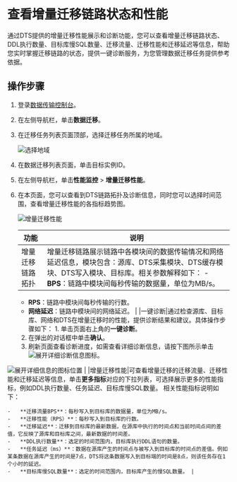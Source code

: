 # 查看增量迁移链路状态和性能

通过DTS提供的增量迁移性能展示和诊断功能，您可以查看增量迁移链路状态、DDL执行数量、目标库慢SQL数量、迁移流量、迁移性能和迁移延迟等信息，帮助您实时掌握迁移链路的状态，提供一键诊断服务，为您管理数据迁移任务提供参考依据。

## 操作步骤

1.  登录[数据传输控制台](https://dts.console.aliyun.com/)。

2.  在左侧导航栏，单击**数据迁移**。

3.  在迁移任务列表页面顶部，选择迁移任务所属的地域。

    ![选择地域](https://static-aliyun-doc.oss-cn-hangzhou.aliyuncs.com/assets/img/zh-CN/2767559951/p50439.png)

4.  在数据迁移列表页面，单击目标实例ID。

5.  在左侧导航栏，单击**性能监控** \> **增量迁移性能**。

6.  在本页面，您可以查看到DTS链路拓扑及诊断信息，同时您可以选择时间范围，查看增量迁移性能的各指标趋势图。

    ![增量迁移性能](https://static-aliyun-doc.oss-cn-hangzhou.aliyuncs.com/assets/img/zh-CN/8632412061/p171525.png)

    |功能|说明|
    |--|--|
    |增量迁移链路拓扑|增量迁移链路展示链路中各模块间的数据传输情况和网络延迟信息，模块包含：源库、DTS采集模块、DTS缓存模块、DTS写入模块、目标库。相关参数解释如下：     -   **BPS**：链路中模块间每秒传输的数据量，单位为MB/s。
    -   **RPS**：链路中模块间每秒传输的行数。
    -   **网络延迟**：链路中模块间的网络延迟。 |
    |一键诊断|通过检查源库、目标库、网络和DTS在增量迁移时的性能，提供诊断结果和建议。具体操作步骤如下：    1.  单击页面右上角的**一键诊断**。
    2.  在弹出的对话框中单击**确认**。
    3.  刷新页面查看诊断进度，如需查看详细诊断信息，请按下图所示单击![展开详细诊断信息](https://static-aliyun-doc.oss-cn-hangzhou.aliyuncs.com/assets/img/zh-CN/8632412061/p171520.png)图标。

![展开详细信息的图标位置](https://static-aliyun-doc.oss-cn-hangzhou.aliyuncs.com/assets/img/zh-CN/4264132061/p171809.png) |
    |增量迁移性能|可查看增量迁移的迁移流量、迁移性能和迁移延迟等信息，单击**更多指标**对应的下拉列表，可选择展示更多的性能指标，例如DDL执行数量、任务延迟、目标库慢SQL数量。 相关性能指标说明如下：

    -   **迁移流量BPS**：每秒写入到目标库的数据量，单位为MB/s。
    -   **迁移性能（RPS）**：每秒写入到目标库的行数。
    -   **迁移延迟**：迁移到目标库的最新数据，在源库中执行的时间点和当前时间点间的差值，它反映了源库和目标库之间，最新数据的时间差。
    -   **DDL执行数量**：选定的时间范围内，目标库执行DDL语句的数量。
    -   **任务延迟（ms）**：数据在源库产生的时间点与被写入到目标库的时间点的差值。例如某条数据在源库产生的时间是7点，DTS将这条数据写入到目标端的时间是8点，则该任务存在1个小时的延迟。
    -   **目标库慢SQL数量**：选定的时间范围内，目标库产生的慢SQL数量。 |


